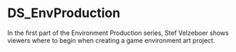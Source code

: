 # DS_EnvProduction
In the first part of the Environment Production series, Stef Velzeboer shows viewers where to begin when creating a game environment art project.
